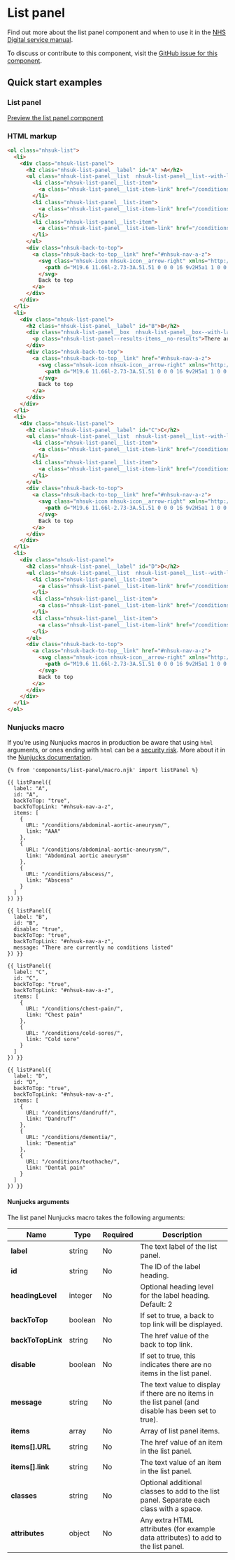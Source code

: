 # List panel

Find out more about the list panel component and when to use it in the [NHS Digital service manual](https://beta.nhs.uk/service-manual/patterns/).

To discuss or contribute to this component, visit the [GitHub issue for this component](https://github.com/nhsuk/nhsuk-frontend/issues/173).

## Quick start examples

### List panel

[Preview the list panel component](https://nhsuk.github.io/nhsuk-frontend/components/list-panel.html)

### HTML markup

```html
<ol class="nhsuk-list">
  <li>
    <div class="nhsuk-list-panel">
      <h2 class="nhsuk-list-panel__label" id="A" >A</h2>
      <ul class="nhsuk-list-panel__list  nhsuk-list-panel__list--with-label ">
        <li class="nhsuk-list-panel__list-item">
          <a class="nhsuk-list-panel__list-item-link" href="/conditions/abdominal-aortic-aneurysm/">AAA</a>
        </li>
        <li class="nhsuk-list-panel__list-item">
          <a class="nhsuk-list-panel__list-item-link" href="/conditions/abdominal-aortic-aneurysm/">Abdominal aortic aneurysm</a>
        </li>
        <li class="nhsuk-list-panel__list-item">
          <a class="nhsuk-list-panel__list-item-link" href="/conditions/abscess/">Abscess</a>
        </li>
      </ul>
      <div class="nhsuk-back-to-top">
        <a class="nhsuk-back-to-top__link" href="#nhsuk-nav-a-z">
          <svg class="nhsuk-icon nhsuk-icon__arrow-right" xmlns="http://www.w3.org/2000/svg" viewBox="0 0 24 24" aria-hidden="true">
            <path d="M19.6 11.66l-2.73-3A.51.51 0 0 0 16 9v2H5a1 1 0 0 0 0 2h11v2a.5.5 0 0 0 .32.46.39.39 0 0 0 .18 0 .52.52 0 0 0 .37-.16l2.73-3a.5.5 0 0 0 0-.64z"></path>
          </svg>
          Back to top
        </a>
      </div>
    </div>
  </li>
  <li>
    <div class="nhsuk-list-panel">
      <h2 class="nhsuk-list-panel__label" id="B">B</h2>
      <div class="nhsuk-list-panel__box  nhsuk-list-panel__box--with-label ">
        <p class="nhsuk-list-panel--results-items__no-results">There are currently no conditions listed</p>
      </div>
      <div class="nhsuk-back-to-top">
        <a class="nhsuk-back-to-top__link" href="#nhsuk-nav-a-z">
          <svg class="nhsuk-icon nhsuk-icon__arrow-right" xmlns="http://www.w3.org/2000/svg" viewBox="0 0 24 24" aria-hidden="true">
            <path d="M19.6 11.66l-2.73-3A.51.51 0 0 0 16 9v2H5a1 1 0 0 0 0 2h11v2a.5.5 0 0 0 .32.46.39.39 0 0 0 .18 0 .52.52 0 0 0 .37-.16l2.73-3a.5.5 0 0 0 0-.64z"></path>
          </svg>
          Back to top
        </a>
      </div>
    </div>
  </li>
  <li>
    <div class="nhsuk-list-panel">
      <h2 class="nhsuk-list-panel__label" id="C">C</h2>
      <ul class="nhsuk-list-panel__list  nhsuk-list-panel__list--with-label ">
        <li class="nhsuk-list-panel__list-item">
          <a class="nhsuk-list-panel__list-item-link" href="/conditions/chest-pain/">Chest pain</a>
        </li>
        <li class="nhsuk-list-panel__list-item">
          <a class="nhsuk-list-panel__list-item-link" href="/conditions/cold-sores/">Cold sore</a>
        </li>
      </ul>
      <div class="nhsuk-back-to-top">
        <a class="nhsuk-back-to-top__link" href="#nhsuk-nav-a-z">
          <svg class="nhsuk-icon nhsuk-icon__arrow-right" xmlns="http://www.w3.org/2000/svg" viewBox="0 0 24 24" aria-hidden="true">
            <path d="M19.6 11.66l-2.73-3A.51.51 0 0 0 16 9v2H5a1 1 0 0 0 0 2h11v2a.5.5 0 0 0 .32.46.39.39 0 0 0 .18 0 .52.52 0 0 0 .37-.16l2.73-3a.5.5 0 0 0 0-.64z"></path>
          </svg>
          Back to top
        </a>
      </div>
    </div>
  </li>
  <li>
    <div class="nhsuk-list-panel">
      <h2 class="nhsuk-list-panel__label" id="D">D</h2>
      <ul class="nhsuk-list-panel__list  nhsuk-list-panel__list--with-label ">
        <li class="nhsuk-list-panel__list-item">
          <a class="nhsuk-list-panel__list-item-link" href="/conditions/dandruff/">Dandruff</a>
        </li>
        <li class="nhsuk-list-panel__list-item">
          <a class="nhsuk-list-panel__list-item-link" href="/conditions/dementia/">Dementia</a>
        </li>
        <li class="nhsuk-list-panel__list-item">
          <a class="nhsuk-list-panel__list-item-link" href="/conditions/toothache/">Dental pain</a>
        </li>
      </ul>
      <div class="nhsuk-back-to-top">
        <a class="nhsuk-back-to-top__link" href="#nhsuk-nav-a-z">
          <svg class="nhsuk-icon nhsuk-icon__arrow-right" xmlns="http://www.w3.org/2000/svg" viewBox="0 0 24 24" aria-hidden="true">
            <path d="M19.6 11.66l-2.73-3A.51.51 0 0 0 16 9v2H5a1 1 0 0 0 0 2h11v2a.5.5 0 0 0 .32.46.39.39 0 0 0 .18 0 .52.52 0 0 0 .37-.16l2.73-3a.5.5 0 0 0 0-.64z"></path>
          </svg>
          Back to top
        </a>
      </div>
    </div>
  </li>
</ol>
```

### Nunjucks macro

If you’re using Nunjucks macros in production be aware that using `html` arguments, or ones ending with `html` can be a [security risk](https://en.wikipedia.org/wiki/Cross-site_scripting). More about it in the [Nunjucks documentation](https://mozilla.github.io/nunjucks/api.html#user-defined-templates-warning).

```
{% from 'components/list-panel/macro.njk' import listPanel %}

{{ listPanel({
  label: "A",
  id: "A",
  backToTop: "true",
  backToTopLink: "#nhsuk-nav-a-z",
  items: [
    {
      URL: "/conditions/abdominal-aortic-aneurysm/",
      link: "AAA"
    },
    {
      URL: "/conditions/abdominal-aortic-aneurysm/",
      link: "Abdominal aortic aneurysm"
    },
    {
      URL: "/conditions/abscess/",
      link: "Abscess"
    }
  ]
}) }}

{{ listPanel({
  label: "B",
  id: "B",
  disable: "true",
  backToTop: "true",
  backToTopLink: "#nhsuk-nav-a-z",
  message: "There are currently no conditions listed"
}) }}

{{ listPanel({
  label: "C",
  id: "C",
  backToTop: "true",
  backToTopLink: "#nhsuk-nav-a-z",
  items: [
    {
      URL: "/conditions/chest-pain/",
      link: "Chest pain"
    },
    {
      URL: "/conditions/cold-sores/",
      link: "Cold sore"
    }
  ]
}) }}

{{ listPanel({
  label: "D",
  id: "D",
  backToTop: "true",
  backToTopLink: "#nhsuk-nav-a-z",
  items: [
    {
      URL: "/conditions/dandruff/",
      link: "Dandruff"
    },
    {
      URL: "/conditions/dementia/",
      link: "Dementia"
    },
    {
      URL: "/conditions/toothache/",
      link: "Dental pain"
    }
  ]
}) }}
```

#### Nunjucks arguments

The list panel Nunjucks macro takes the following arguments:

| Name                | Type     | Required  | Description  |
| --------------------|----------|-----------|--------------|
| **label**           | string   | No        | The text label of the list panel. |
| **id**              | string   | No        | The ID of the label heading. |
| **headingLevel**    | integer  | No        | Optional heading level for the label heading. Default: 2 |
| **backToTop**       | boolean  | No        | If set to true, a back to top link will be displayed. |
| **backToTopLink**   | string   | No        | The href value of the back to top link. |
| **disable**         | boolean  | No        | If set to true, this indicates there are no items in the list panel. |
| **message**         | string   | No        | The text value to display if there are no items in the list panel (and disable has been set to true). |
| **items**           | array    | No        | Array of list panel items. |
| **items[].URL**     | string   | No        | The href value of an item in the list panel. |
| **items[].link**    | string   | No        | The text value of an item in the list panel. |
| **classes**         | string   | No        | Optional additional classes to add to the list panel. Separate each class with a space. |
| **attributes**      | object   | No        | Any extra HTML attributes (for example data attributes) to add to the list panel. |
